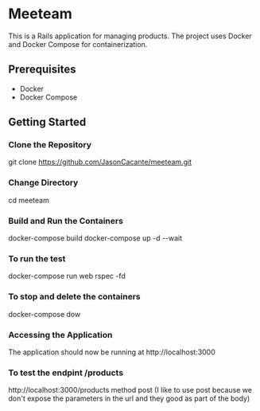 # Meeteam

This is a Rails application for managing products. The project uses Docker and Docker Compose for containerization.

## Prerequisites

- Docker
- Docker Compose

## Getting Started

### Clone the Repository

git clone https://github.com/JasonCacante/meeteam.git

### Change Directory
cd meeteam

### Build and Run the Containers

docker-compose build
docker-compose up -d --wait

### To run the test
docker-compose run web rspec -fd

### To stop and delete the containers
docker-compose dow

### Accessing the Application
The application should now be running at http://localhost:3000

### To test the endpint /products
http://localhost:3000/products method post (I like to use post because we don't expose the parameters in the url and they good as part of the body)